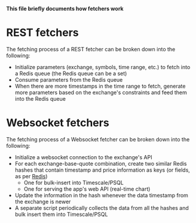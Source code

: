 **This file briefly documents how fetchers work**
# REST fetchers
The fetching process of a REST fetcher can be broken down into the following:
- Initialize parameters (exchange, symbols, time range, etc.) to fetch into a Redis queue (the Redis queue can be a set)
- Consume parameters from the Redis queue
- When there are more timestamps in the time range to fetch, generate more parameters based on the exchange's constraints and feed them into the Redis queue

# Websocket fetchers
The fetching process of a Websocket fetcher can be broken down into the following:
- Initialize a websocket connection to the exchange's API
- For each exchange-base-quote combination, create two similar Redis hashes that contain timestamp and price information as keys (or fields, as per [Redis](https://redis.io/docs/data-types/hashes/))
    - One for bulk-insert into Timescale/PSQL
    - One for serving the app's web API (real-time chart)
- Update the information in the hash whenever the data timestamp from the exchange is newer
- A separate script periodically collects the data from all the hashes and bulk insert them into Timescale/PSQL
